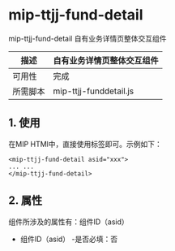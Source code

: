 # mip-ttjj-fund-detail

mip-ttjj-fund-detail  自有业务详情页整体交互组件

描述|自有业务详情页整体交互组件
----|----
可用性|完成
所需脚本|mip-ttjj-funddetail.js

## 1. 使用

在MIP HTMl中，直接使用标签即可。示例如下：

```
<mip-ttjj-fund-detail asid="xxx">
... ...
</mip-ttjj-fund-detail>
```

## 2. 属性

组件所涉及的属性有：组件ID（asid）
- 组件ID（asid）
  -是否必填：否
